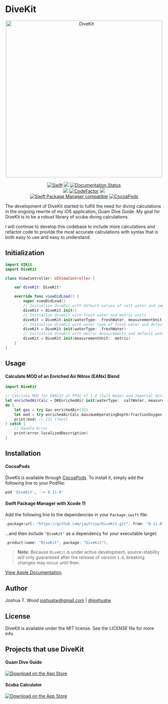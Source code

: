 # DiveKit

<p align="center">
<img src="https://jaytrisw.github.io/DiveKit/DiveKit.jpg" alt="DiveKit" title="DiveKit" width="500"/>
</p>

<p align="center">
<a href="https://swift.org/"><img src="https://github.com/jaytrisw/DiveKit/workflows/Swift/badge.svg" alt="Swift" title="Swift"></a> <a href="https://travis-ci.com/jaytrisw/DiveKit"><img src="https://travis-ci.com/jaytrisw/DiveKit.svg?branch=master"></a> <a href='https://jaytrisw.github.io/DiveKit'> <img src='https://jaytrisw.github.io/DiveKit/badge.svg' alt='Documentation Status' /></a>
<br />
<a href="https://codeclimate.com/github/jaytrisw/DiveKit/maintainability"><img src="https://api.codeclimate.com/v1/badges/1b7039fc233efcc5187e/maintainability" /></a> <a href="https://www.codefactor.io/repository/github/jaytrisw/divekit/overview/master"><img src="https://www.codefactor.io/repository/github/jaytrisw/divekit/badge/master" alt="CodeFactor" /></a> <a href="https://codecov.io/gh/jaytrisw/DiveKit"><img src="https://codecov.io/gh/jaytrisw/DiveKit/branch/master/graph/badge.svg" /></a>
<br /> 
<a href="https://github.com/apple/swift-package-manager"><img src="https://img.shields.io/badge/Swift%20Package%20Manager-compatible-green" alt="Swift Package Manager compatible" title="Swift Package Manager compatible"></a>
<a href="https://cocoapods.org/pods/DiveKit"><img src="https://img.shields.io/cocoapods/v/DiveKit.svg" alt="CocoaPods" title="CocoaPods"></a> 
</p>

The development of DiveKit started to fulfill the need for diving calculations in the ongoing rewrite of my iOS application, Guam Dive Guide.  My goal for DiveKit is to be a robust library of scuba diving calculations.

I will continue to develop this codebase to include more calculations and refactor code to provide the most accurate calculations with syntax that is both easy to use and easy to understand.


## Initialization

```swift
import UIKit
import DiveKit

class ViewController: UIViewController {

    var diveKit: DiveKit!

    override func viewDidLoad() {
        super.viewDidLoad()
        // Initialize diveKit with default values of salt water and imperial units
        diveKit = DiveKit.init()
        // Initialize diveKit with fresh water and metric units
        diveKit = DiveKit.init(waterType: .freshWater, measurementUnit: .metric)
        // Initialize diveKit with water type of fresh water and default value of imperial
        diveKit = DiveKit.init(waterType: .freshWater)
        // Initialize diveKit with metric measurements and default water type of salt water
        diveKit = DiveKit.init(measurementUnit: .metric)
    }
}
```

## Usage

#### Calculate MOD of an Enriched Air Nitrox (EANx) Blend

```swift
import DiveKit

// Calclate MOD for EANx32 at PPO2 of 1.4 (Salt Water and Imperial Units)
let enrichedAirCalc = DKEnrichedAir.init(waterType: .saltWater, measurementUnit: .imperial)
do {
    let gas = try Gas.enrichedAir(32)
    let mod = try enrichedAirCalc.maximumOperatingDepth(fractionOxygen: 1.4, gas: gas)
    print(mod) // 111 (feet)
} catch {
    // Handle Error
    print(error.localizedDescription)
}
```

## Installation

#### CocoaPods

DiveKit is available through [CocoaPods](https://cocoapods.org). To install it, simply add the following line to your Podfile:

```ruby
pod 'DiveKit', '~> 0.11.0'
```

#### Swift Package Manager with Xcode 11

Add the following line to the dependencies in your `Package.swift` file:

```swift
.package(url: "https://github.com/jaytrisw/DiveKit.git", from: "0.11.0"),
```

...and then include `"DiveKit"` as a dependency for your executable target:

```swift
.product(name: "DiveKit", package: "DiveKit"),
```

> **Note:** Because `DiveKit` is under active development,
source-stability will only guaranteed after the release of version `1.0`, breaking changes may occur until then.

[View Apple Documentation](https://developer.apple.com/documentation/swift_packages/adding_package_dependencies_to_your_app).

## Author

Joshua T. Wood <joshuatw@gmail.com> | [@joshuatw](https://twitter.com/joshuatw)

## License

DiveKit is available under the MIT license. See the LICENSE file for more info.

## Projects that use DiveKit

#### Guam Dive Guide
<a href='https://apps.apple.com/us/app/id1383968687'> <img src='https://jaytrisw.github.io/DiveKit/App_Store_Badge.svg' alt='Download on the App Store' /></a>

#### Scuba Calculator
<a href='https://apps.apple.com/us/app/id1502584393'> <img src='https://jaytrisw.github.io/DiveKit/App_Store_Badge.svg' alt='Download on the App Store' /></a>
